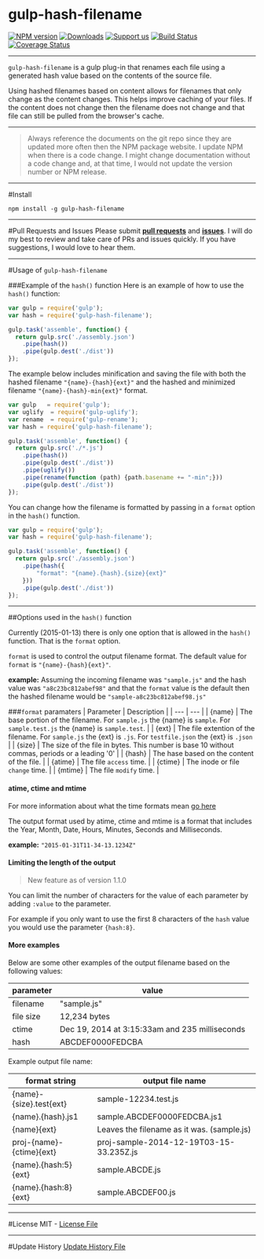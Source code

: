 gulp-hash-filename
========================

[![NPM version](http://img.shields.io/npm/v/gulp-hash-filename.svg)](https://npmjs.org/package/gulp-hash-filename)
[![Downloads](http://img.shields.io/npm/dm/gulp-hash-filename.svg)](https://npmjs.org/package/gulp-hash-filename)
[![Support us](http://img.shields.io/gittip/intervalia.svg)](https://www.gittip.com/intervalia/)
[![Build Status](https://travis-ci.org/intervalia/gulp-hash-filename.svg?branch=master)](https://travis-ci.org/intervalia/gulp-hash-filename)
[![Coverage Status](https://coveralls.io/repos/github/intervalia/gulp-hash-filename/badge.svg?branch=master)](https://coveralls.io/github/intervalia/gulp-hash-filename?branch=master)

---

`gulp-hash-filename` is a gulp plug-in that renames each file using a generated hash value based on the contents of the source file.

Using hashed filenames based on content allows for filenames that only change as the content changes. This helps improve caching of your files. If the content does not change then the filename does not change and that file can still be pulled from the browser's cache.

---
>Always reference the documents on the git repo since they are updated more often then the NPM package website. I update NPM when there is a code change. I might change documentation without a code change and, at that time, I would not update the version number or NPM release.

---
#Install
```shell
npm install -g gulp-hash-filename
```


---
#Pull Requests and Issues
Please submit **[pull requests](https://github.com/intervalia/gulp-hash-filename/pulls)** and **[issues](https://github.com/intervalia/gulp-hash-filename/issues)**. I will do my best to review and take care of PRs and issues quickly. If you have suggestions, I would love to hear them.


---
#Usage of `gulp-hash-filename`

###Example of the `hash()` function
Here is an example of how to use the `hash()` function:

```js
var gulp = require('gulp');
var hash = require('gulp-hash-filename');

gulp.task('assemble', function() {
  return gulp.src('./assembly.json')
    .pipe(hash())
    .pipe(gulp.dest('./dist'))
});
```

The example below includes minification and saving the file with both the hashed filename `"{name}-{hash}{ext}"` and the hashed and minimized filename `"{name}-{hash}-min{ext}"` format.

```js
var gulp   = require('gulp');
var uglify  = require('gulp-uglify');
var rename  = require('gulp-rename');
var hash = require('gulp-hash-filename');

gulp.task('assemble', function() {
  return gulp.src('./*.js')
    .pipe(hash())
    .pipe(gulp.dest('./dist'))
    .pipe(uglify())
    .pipe(rename(function (path) {path.basename += "-min";}))
    .pipe(gulp.dest('./dist'))
});
```

You can change how the filename is formatted by passing in a `format` option in the `hash()` function.

```js
var gulp = require('gulp');
var hash = require('gulp-hash-filename');

gulp.task('assemble', function() {
  return gulp.src('./assembly.json')
    .pipe(hash({
    	"format": "{name}.{hash}.{size}{ext}"
    }))
    .pipe(gulp.dest('./dist'))
});
```
---
##Options used in the `hash()` function

Currently (2015-01-13) there is only one option that is allowed in the `hash()` function. That is the `format` option.

`format` is used to control the output filename format. The default value for `format` is `"{name}-{hash}{ext}"`.

**example:** Assuming the incoming filename was `"sample.js"` and the hash value was `"a8c23bc812abef98"` and that the `format` value is the default then the hashed filename would be `"sample-a8c23bc812abef98.js"`

###`format` paramaters
| Parameter | Description |
| --- | --- |
| {name} | The base portion of the filename. For `sample.js` the {name} is `sample`. For `sample.test.js` the {name} is `sample.test`. |
| {ext} | The file extention of the filename. For `sample.js` the {ext} is `.js`. For `testfile.json` the {ext} is `.json` |
| {size} | The size of the file in bytes. This number is base 10 without commas, periods or a leading '0' |
| {hash} | The hase based on the content of the file. |
| {atime} | The file `access` time. |
| {ctime} | The inode or file `change` time. |
| {mtime} | The file `modify` time. |

#### atime, ctime and mtime
For more information about what the time formats mean [go here](http://www.linux-faqs.info/general/difference-between-mtime-ctime-and-atime)

The output format used by atime, ctime and mtime is a format that includes the Year, Month, Date, Hours, Minutes, Seconds and Milliseconds.

**example:** `"2015-01-31T11-34-13.1234Z"`

#### Limiting the length of the output

> New feature as of version 1.1.0

You can limit the number of characters for the value of each parameter by adding `:value` to the parameter.

For example if you only want to use the first 8 characters of the `hash` value you would use the parameter `{hash:8}`.



#### More examples
Below are some other examples of the output filename based on the following values:

| parameter | value |
| --- | --- |
| filename | "sample.js" |
| file size | 12,234 bytes |
| ctime | Dec 19, 2014 at 3:15:33am and 235 milliseconds |
| hash | ABCDEF0000FEDCBA |

Example output file name:

| format string | output file name |
| --- | --- |
| {name}-{size}.test{ext} | sample-12234.test.js |
| {name}.{hash}.js1 | sample.ABCDEF0000FEDCBA.js1 |
| {name}{ext} | Leaves the filename as it was. (sample.js) |
| proj-{name}-{ctime}{ext} | proj-sample-2014-12-19T03-15-33.235Z.js |
| {name}.{hash:5}{ext} | sample.ABCDE.js |
| {name}.{hash:8}{ext} | sample.ABCDEF00.js |

---
#License
MIT - [License File](https://github.com/intervalia/gulp-hash-filename/tree/master/LICENSE.md)



---
#Update History
[Update History File](https://github.com/intervalia/gulp-hash-filename/tree/master/UPDATE_HISTORY.md)
